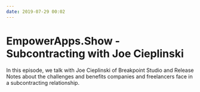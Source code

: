 ```yaml
---
date: 2019-07-29 00:02
---
```

# EmpowerApps.Show - Subcontracting with Joe Cieplinski


In this episode, we talk with Joe Cieplinski of Breakpoint Studio and Release Notes about the challenges and benefits companies and freelancers face in a subcontracting relationship.